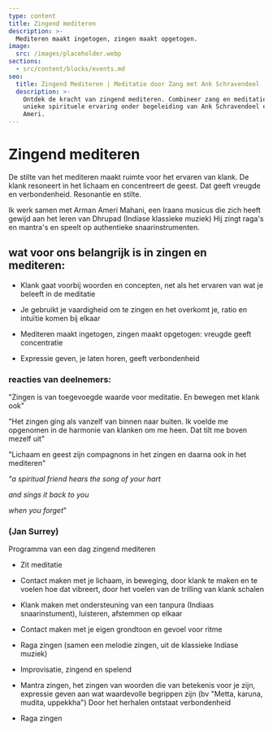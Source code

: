 ```yaml
---
type: content
title: Zingend mediteren
description: >-
  Mediteren maakt ingetogen, zingen maakt opgetogen.
image:
  src: /images/placeholder.webp
sections:
  - src/content/blocks/events.md
seo:
  title: Zingend Mediteren | Meditatie door Zang met Ank Schravendeel
  description: >-
    Ontdek de kracht van zingend mediteren. Combineer zang en meditatie voor een
    unieke spirituele ervaring onder begeleiding van Ank Schravendeel en Arman
    Ameri.
---
```


# Zingend mediteren

De stilte van het mediteren maakt ruimte voor het ervaren van klank. De klank resoneert in het lichaam en
concentreert de geest. Dat geeft vreugde en verbondenheid. Resonantie en stilte.

Ik werk samen met Arman Ameri Mahani, een Iraans musicus die zich heeft gewijd aan het leren van Dhrupad (Indiase klassieke muziek) Hij zingt raga's en mantra's en speelt op authentieke snaarinstrumenten.

## wat voor ons belangrijk is in zingen en mediteren:

- Klank gaat voorbij woorden en concepten, net als het ervaren van wat je beleeft in de meditatie

- Je gebruikt je vaardigheid om te zingen en het overkomt je, ratio en intuïtie komen bij elkaar

- Mediteren maakt ingetogen, zingen maakt opgetogen: vreugde geeft concentratie

- Expressie geven, je laten horen, geeft verbondenheid

### reacties van deelnemers:

"Zingen is van toegevoegde waarde voor meditatie. En bewegen met klank ook"

"Het zingen ging als vanzelf van binnen naar buiten. Ik voelde me opgenomen in de harmonie van klanken om me heen. Dat tilt me boven mezelf uit"

"Lichaam en geest zijn compagnons in het zingen en daarna ook in het mediteren"

_"a spiritual friend hears the song of your hart_

_and sings it back to you_

_when you forget_"

### (Jan Surrey)

Programma van een dag zingend mediteren

- Zit meditatie

- Contact maken met je lichaam, in beweging, door klank te maken en te voelen hoe dat vibreert, door het voelen van de trilling van klank schalen

- Klank maken met ondersteuning van een tanpura (Indiaas snaarinstument), luisteren, afstemmen op elkaar

- Contact maken met je eigen grondtoon en gevoel voor ritme

- Raga zingen (samen een melodie zingen, uit de klassieke Indiase muziek)

- Improvisatie, zingend en spelend

- Mantra zingen, het zingen van woorden die van betekenis voor je zijn, expressie geven aan wat waardevolle begrippen zijn (bv "Metta, karuna, mudita, uppekkha") Door het herhalen ontstaat verbondenheid

- Raga zingen
